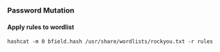 ### Password Mutation
#### Apply rules to wordlist
`hashcat -m 0 bfield.hash /usr/share/wordlists/rockyou.txt -r rules`
